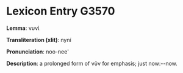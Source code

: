 # Lexicon Entry G3570

**Lemma**: νυνί

**Transliteration (xlit)**: nyní

**Pronunciation**: noo-nee'

**Description**:
a prolonged form of νῦν for emphasis; just now:--now.
